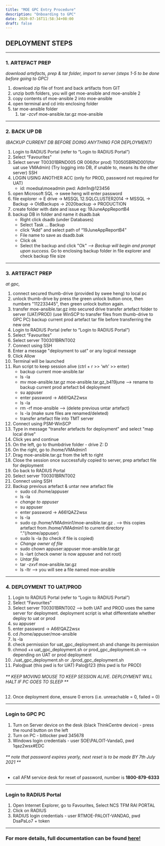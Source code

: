 ```yaml
---
title: "MOE GPC Entry Procedure"
description: "Onboarding to GPC"
date: 2020-07-16T11:58:34+08:00
draft: false
---
```

## DEPLOYMENT STEPS
---
### 1. ARTEFACT PREP
_download artefacts, prep & tar folder, import to server (steps 1-5 to be done before going to GPC)_
1. download zip file of front and back artifacts from GIT
2. unzip both folders, you will get moe-ansible and moe-ansible 2
3. copy contents of moe-ansible 2 into moe-ansible
4. open terminal and cd into enclosing folder
5. tar moe-ansible folder
    1. tar -zcvf moe-ansible.tar.gz moe-ansible
---
### 2. BACK UP DB
_(BACKUP CURRENT DB BEFORE DOING ANYTHING FOR DEPLOYMENT)_
1. Login to RADIUS Portal (refer to “Login to RADIUS Portal”)
2. Select “Favourites”
3. Select server T00301BRND005 OR 006(for prod) T00505BRND001(for uat use VMAdmin) (Try logging into DB, if unable to, means its the other server) SSH
4. LOGIN USING ANOTHER ACC (only for PROD, password not required for UAT)
    - id: moedsa\moeadmin  pwd: Adm1n@123456
5. open Microsoft SQL -> swee heng will enter password
6. file explorer -> E drive -> MSSQL 12.SQLCLUSTER2014 -> MSSQL -> Backup -> OldBackups -> 2020backup -> PRODUCTION
7. create folder with date and issue eg: 19JuneAppReportB4
8. backup DB in folder and name it dsadb.bak
    - Right click dsadb (under Databases)   
    - Select Task … Backup
    - click “Add” and select path of “19JuneAppReportB4”
    - File name to save as dsadb.bak
    - Click ok
    - Select the backup and click "Ok"     _—> Backup will begin and prompt upon success._
Go to enclosing backup folder in file explorer and check backup file size
---
### 3. ARTEFACT PREP
_at gpc,_
1. connect secured thumb-drive (provided by swee heng) to local pc
2. unlock thumb-drive by press the green unlock button once, then numbers "112233445", then green unlock button again.
3. transfer moe-ansible.tar.gz into secured drive
transfer artefact folder to server (UAT/PROD) (use WinSCP to transfer files from thumb-drive to GPC PC)
backup current prod artefact tar file before transferring the new one
4. Login to RADIUS Portal (refer to “Login to RADIUS Portal”)
5. Select “Favourites”
6. Select server T00301BRNT002
7. Connect using SSH
8. Enter a message "deployment to uat" or any logical message
9. Click Allow
10. Terminal will be launched
11. Run script to keep session alive (ctrl + r >> ‘wh’ >> enter)
    - backup current moe-ansible.tar
    - ls -la
    - mv moe-ansible.tar.gz moe-ansible.tar.gz_b419june 	--> rename to backup current prod artefact b4 deployment
    - su appuser
    - enter password -> A66!QAZ2wsx
    - ls -la
    - rm -rf moe-ansible 	     --> (delete previous untar artefact)
    - ls -la (make sure files are renamed/deleted)
    - transfer artefact file into TMT server
12. Connect using PSM-WinSCP
13. Type in message "transfer artefacts for deployment" and select "map local drive"
14. Click yes and continue
15. On the left, go to thumbdrive folder - drive Z: D
16. On the right, go to /home/VMAdmin1
17. Drag moe-ansible.tar.gz from the left to right
18.  Close the session once successfully copied to server, prep artefact file for deployment
19. Go back to RADIUS Portal
20. Select server T00301BRNT002
21. Connect using SSH
22. Backup previous artefact & untar new artefact file
    - sudo cd /home/appuser
    - ls -la
    * _change to appuser_
    - su appuser
    - enter password -> A66!QAZ2wsx
    - ls -la
    - sudo cp /home/VMAdmin1/moe-ansible.tar.gz . 	--> this copies artefact from /home/VMAdmin1 to current directory “.”(/home/appuser)
    - sudo ls -la (to check if file is copied)
    * _Change owner of file_
    - sudo chown appuser:appuser moe-ansible.tar.gz
    - ls -lart (check owner is now appuser and not root)
    * _Untar file_
    - tar -zxvf moe-ansible.tar.gz
    - ls -ltr 	--> you will see a file named moe-ansible
---
### 4. DEPLOYMENT TO UAT/PROD
1. Login to RADIUS Portal (refer to “Login to RADIUS Portal”)
2. Select “Favourites”
3. Select server T00301BRNT002 	--> both UAT and PROD uses the same server for deployment. deployment script is what differentiate whether deploy to uat or prod
4. su appuser
5. enter password -> A66!QAZ2wsx
6. cd /home/appuser/moe-ansible
7. ls -la
8. check permission for uat_gpc_deployment.sh and change its permission
9. chmod +x uat_gpc_deployment.sh or prod_gpc_deployment.sh 	--> depending on UAT or prod deployment
10. ./uat_gpc_deployment.sh or ./prod_gpc_deployment.sh
11. Palo@uat (this pwd is for UAT) Palo@123 (this pwd is for PROD)
###### ** KEEP MOVING MOUSE TO KEEP SESSION ALIVE. DEPLOYMENT WILL HALT IF PC GOES TO SLEEP **
12. Once deployment done, ensure 0 errors (i.e. unreachable = 0, failed = 0)

---
### Login to GPC PC 
1. Turn on Server device on the desk (black ThinkCentre device) - press the round button on the left
2. Turn on PC - bitlocker pwd 345678
3. Windows login credentials - user SOE\PALOIT-VandaG, pwd 1qaz2wsx#EDC
###### ** note that password expires yearly, next reset is to be made BY 7th July 2021 **
* call AFM service desk for reset of password, number is **1800-879-6333**
---
### Login to RADIUS Portal
1. Open Internet Explorer, go to Favourites, Select NCS TFM RAI PORTAL
2. Click on RADIUS
3. RADIUS login credentials - user RTMOE-PALOIT-VANDAG, pwd DsaPaLo7 + token
---
### For more details, full documentation can be found [here!](https://drive.google.com/file/d/1ekNXO0M49leaLHgfrIHepXQICQePbyvn/view?usp=sharing)